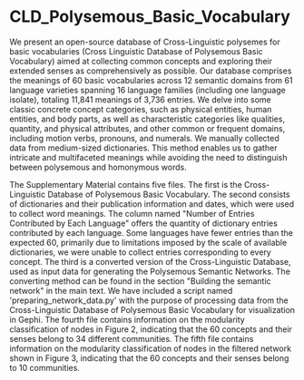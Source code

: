 # CLD_Polysemous_Basic_Vocabulary
We present an open-source database of Cross-Linguistic polysemes for basic vocabularies (Cross Linguistic Database of Polysemous Basic Vocabulary) aimed at collecting common concepts and exploring their extended senses as comprehensively as possible. Our database comprises the meanings of 60 basic vocabularies across 12 semantic domains from 61 language varieties spanning 16 language families (including one language isolate), totaling 11,841 meanings of 3,736 entries. We delve into some classic concrete concept categories, such as physical entities, human entities, and body parts, as well as characteristic categories like qualities, quantity, and physical attributes, and other common or frequent domains, including motion verbs, pronouns, and numerals. We manually collected data from medium-sized dictionaries. This method enables us to gather intricate and multifaceted meanings while avoiding the need to distinguish between polysemous and homonymous words.

The Supplementary Material contains five files. 
The first is the Cross-Linguistic Database of Polysemous Basic Vocabulary. 
The second consists of dictionaries and their publication information and dates, which were used to collect word meanings. The column named "Number of Entries Contributed by Each Language" offers the quantity of dictionary entries contributed by each language. Some languages have fewer entries than the expected 60, primarily due to limitations imposed by the scale of available dictionaries, we were unable to collect entries corresponding to every concept.
The third is a converted version of the Cross-Linguistic Database, used as input data for generating the Polysemous Semantic Networks. The converting method can be found in the section "Building the semantic network" in the main text. We have included a script named 'preparing_network_data.py' with the purpose of processing data from the Cross-Linguistic Database of Polysemous Basic Vocabulary for visualization in Gephi. 
The fourth file contains information on the modularity classification of nodes in Figure 2, indicating that the 60 concepts and their senses belong to 34 different communities. 
The fifth file contains information on the modularity classification of nodes in the filtered network shown in Figure 3, indicating that the 60 concepts and their senses belong to 10 communities.
